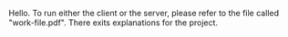 Hello.
To run either the client or the server, please refer to the file called "work-file.pdf". There exits explanations for the project.